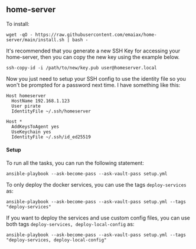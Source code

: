 ## home-server

To install:

```
wget -qO - https://raw.githubusercontent.com/emaiax/home-server/main/install.sh | bash -
```

It's recommended that you generate a new SSH Key for accessing your home-server, then you can copy the new key using the example below.

```
ssh-copy-id -i /path/to/new/key.pub user@homeserver.local
```

Now you just need to setup your SSH config to use the identity file so you won't be prompted for a password next time. I have something like this:

```
Host homeserver
  HostName 192.168.1.123
  User pirate
  IdentityFile ~/.ssh/homeserver

Host *
  AddKeysToAgent yes
  UseKeychain yes
  IdentityFile ~/.ssh/id_ed25519
```

#### Setup

To run all the tasks, you can run the following statement:

```
ansible-playbook --ask-become-pass --ask-vault-pass setup.yml
```

To only deploy the docker services, you can use the tags `deploy-services` as:

```
ansible-playbook --ask-become-pass --ask-vault-pass setup.yml --tags "deploy-services"
```

If you want to deploy the services and use custom config files, you can use both tags `deploy-services, deploy-local-config` as:

```
ansible-playbook --ask-become-pass --ask-vault-pass setup.yml --tags "deploy-services, deploy-local-config"
```
